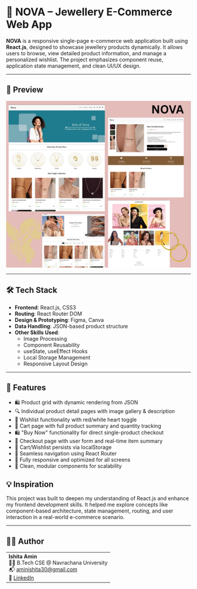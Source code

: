 # 💎 NOVA – Jewellery E-Commerce Web App

**NOVA** is a responsive single-page e-commerce web application built using **React.js**, designed to showcase jewellery products dynamically. It allows users to browse, view detailed product information, and manage a personalized wishlist. The project emphasizes component reuse, application state management, and clean UI/UX design.

---

## 📸 Preview

![project overview](1.jpg)

---

## 🛠️ Tech Stack

- **Frontend**: React.js, CSS3
- **Routing**: React Router DOM
- **Design & Prototyping**: Figma, Canva
- **Data Handling**: JSON-based product structure
- **Other Skills Used**:
  - Image Processing
  - Component Reusability
  - useState, useEffect Hooks
  - Local Storage Management
  - Responsive Layout Design

---

## 🚀 Features

- 🛍️ Product grid with dynamic rendering from JSON  
- 🔍 Individual product detail pages with image gallery & description  
- 💖 Wishlist functionality with red/white heart toggle  
- 🛒 Cart page with full product summary and quantity tracking  
- 🛍️ "Buy Now" functionality for direct single-product checkout  
- 💸 Checkout page with user form and real-time item summary  
- 🧹 Cart/Wishlist persists via localStorage  
- 🔁 Seamless navigation using React Router  
- 📱 Fully responsive and optimized for all screens  
- 🧩 Clean, modular components for scalability  


## 💡 Inspiration

This project was built to deepen my understanding of React.js and enhance my frontend development skills. It helped me explore concepts like component-based architecture, state management, routing, and user interaction in a real-world e-commerce scenario.

---
## 🙋‍♀️ Author

<table>
  <tr>
    <td>
      <strong>Ishita Amin</strong><br/>
      👩‍💻 B.Tech CSE @ Navrachana University<br/>
      📬 <a href="mailto:aminishita30@gmail.com">aminishita30@gmail.com</a><br/>
      🔗 <a href="https://linkedin.com/in/ishitaamin" target="_blank">LinkedIn</a><br/>
    </td>
  </tr>
</table>



